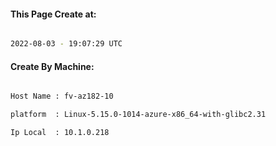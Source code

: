 
   
#### This Page Create at:

```bash

2022-08-03 - 19:07:29 UTC

```

#### Create By Machine:

```bash

Host Name : fv-az182-10

platform  : Linux-5.15.0-1014-azure-x86_64-with-glibc2.31

Ip Local  : 10.1.0.218

```

